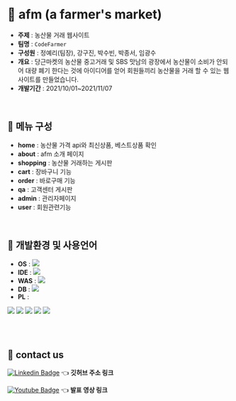 #  🌿 afm (a farmer's market) 
- **주제** : 농산물 거래 웹사이트
- **팀명** : `CodeFarmer`
- **구성원** : 정예리(팀장), 강구진, 박수빈, 박종서, 임광수
- **개요** : 당근마켓의 농산물 중고거래 및 SBS 맛남의 광장에서 농산물이 소비가 안되어 
대량 폐기 한다는 것에 아이디어를 얻어 회원들끼리 농산물을 거래 할 수 있는 웹사이트를 만들었습니다.
- **개발기간** : 2021/10/01~2021/11/07
<br>

## 💚 메뉴 구성
* **home** : 농산물 가격 api와 최신상품, 베스트상품 확인
* **about** : afm 소개 페이지
* **shopping** : 농산물 거래하는 게시판
* **cart** : 장바구니 기능
* **order** : 바로구매 기능
* **qa** : 고객센터 게시판
* **admin** : 관리자페이지
* **user** : 회원관련기능

<br>


## 💚 개발환경 및 사용언어
* **OS** : <img src ="https://img.shields.io/badge/Windows-0078D6.svg?&style=for-the-badge&logo=Windows&logoColor=white"/>
* **IDE** : <img src ="https://img.shields.io/badge/Eclipse-2C2255.svg?&style=for-the-badge&logo=Eclipse&logoColor=white"/>
* **WAS** : <img src ="https://img.shields.io/badge/Apache Tomcat-F8DC75.svg?&style=for-the-badge&logo=Apache Tomcat&logoColor=white"/>
* **DB** : <img src ="https://img.shields.io/badge/Oracle-F80000.svg?&style=for-the-badge&logo=Oracle&logoColor=white"/>
* **PL** : 
<img src ="https://img.shields.io/badge/Java-007396.svg?&style=for-the-badge&logo=Java&logoColor=white"/>
<img src ="https://img.shields.io/badge/HTML5-E34F26.svg?&style=for-the-badge&logo=HTML5&logoColor=white"/>
<img src ="https://img.shields.io/badge/CSS3-1572B6.svg?&style=for-the-badge&logo=CSS3&logoColor=white"/>
<img src ="https://img.shields.io/badge/JavaScript-F7DF1E.svg?&style=for-the-badge&logo=JavaScript&logoColor=white"/>
<img src ="https://img.shields.io/badge/jQuery-0769AD.svg?&style=for-the-badge&logo=jQuery&logoColor=white"/>


<br><br>



## 💚 contact us 

<!-- 깃허브 -->
[![Linkedin Badge](https://img.shields.io/badge/GitHub-181717?style=flat-square&logo=GitHub&logoColor=white&link=https://github.com/yeri3177/afmSemiProject)](https://github.com/yeri3177/afmSemiProject)
👈 **깃허브 주소 링크**

<!-- 유튜브 -->
[![Youtube Badge](https://img.shields.io/badge/Youtube-ff0000?style=flat-square&logo=youtube&link=https://youtu.be/1PMJ-3eISJw)](https://youtu.be/1PMJ-3eISJw)
👈 **발표 영상 링크**
